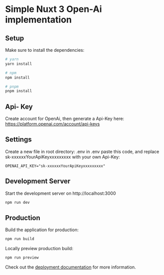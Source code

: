 # Simple Nuxt 3 Open-Ai implementation


## Setup

Make sure to install the dependencies:

```bash
# yarn
yarn install

# npm
npm install

# pnpm
pnpm install
```
## Api- Key

Create account for OpenAi, then generate a Api-Key here: https://platform.openai.com/account/api-keys

## Settings

Create a new file in root directory: .env
in .env paste this code, and replace sk-xxxxxxYourApiKeyxxxxxxxxx with your own Api-Key:

```
OPENAI_API_KEY="sk-xxxxxxYourApiKeyxxxxxxxxx"

```

## Development Server

Start the development server on http://localhost:3000

```bash
npm run dev
```

## Production

Build the application for production:

```bash
npm run build
```

Locally preview production build:

```bash
npm run preview
```

Check out the [deployment documentation](https://nuxt.com/docs/getting-started/deployment) for more information.
